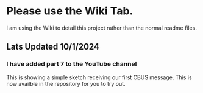 # Please use the Wiki Tab.

I am using the Wiki to detail this project rather than the normal readme files.

## Lats Updated 10/1/2024 

### I have added part 7 to the YouTube channel 

This is showing a simple sketch receiving our first CBUS message. This is now availble in the repository for you to try out.
